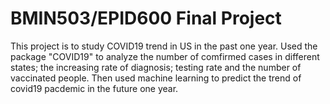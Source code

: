 # BMIN503/EPID600 Final Project

This project is to study COVID19 trend in US in the past one year. Used the package "COVID19" to analyze the number of comfirmed cases in different states; the increasing rate of diagnosis; testing rate and the number of vaccinated people. 
Then used machine learning to predict the trend of covid19 pacdemic in the future one year.

